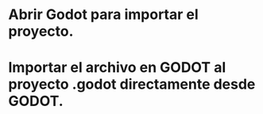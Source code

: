 ﻿# Abrir Godot para importar el proyecto.
# Importar el archivo en GODOT al proyecto .godot directamente desde GODOT.
